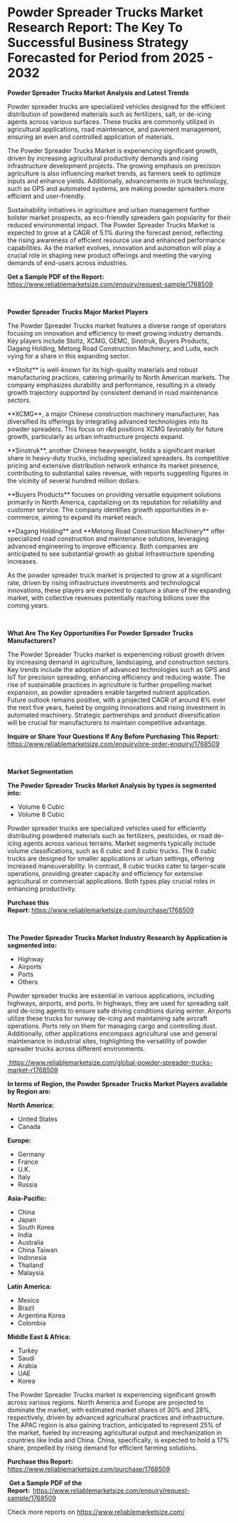 <p><h1>Powder Spreader Trucks Market Research Report: The Key To Successful Business Strategy Forecasted for Period from 2025 - 2032</h1></p><p><strong>Powder Spreader Trucks Market Analysis and Latest Trends</strong></p>
<p><p>Powder spreader trucks are specialized vehicles designed for the efficient distribution of powdered materials such as fertilizers, salt, or de-icing agents across various surfaces. These trucks are commonly utilized in agricultural applications, road maintenance, and pavement management, ensuring an even and controlled application of materials.</p><p>The Powder Spreader Trucks Market is experiencing significant growth, driven by increasing agricultural productivity demands and rising infrastructure development projects. The growing emphasis on precision agriculture is also influencing market trends, as farmers seek to optimize inputs and enhance yields. Additionally, advancements in truck technology, such as GPS and automated systems, are making powder spreaders more efficient and user-friendly.</p><p>Sustainability initiatives in agriculture and urban management further bolster market prospects, as eco-friendly spreaders gain popularity for their reduced environmental impact. The Powder Spreader Trucks Market is expected to grow at a CAGR of 5.1% during the forecast period, reflecting the rising awareness of efficient resource use and enhanced performance capabilities. As the market evolves, innovation and automation will play a crucial role in shaping new product offerings and meeting the varying demands of end-users across industries.</p></p>
<p><strong>Get a Sample PDF of the Report:&nbsp;</strong> <a href="https://www.reliablemarketsize.com/enquiry/request-sample/1768509?utm_campaign=2945&utm_medium=2&utm_source=Github&utm_content=ia&utm_term=31032025&utm_id=powder-spreader-trucks">https://www.reliablemarketsize.com/enquiry/request-sample/1768509</a></p>
<p>&nbsp;</p>
<p><strong>Powder Spreader Trucks Major Market Players</strong></p>
<p><p>The Powder Spreader Trucks market features a diverse range of operators focusing on innovation and efficiency to meet growing industry demands. Key players include Stoltz, XCMG, GEMC, Sinotruk, Buyers Products, Dagang Holding, Metong Road Construction Machinery, and Luda, each vying for a share in this expanding sector.</p><p>**Stoltz** is well-known for its high-quality materials and robust manufacturing practices, catering primarily to North American markets. The company emphasizes durability and performance, resulting in a steady growth trajectory supported by consistent demand in road maintenance sectors.</p><p>**XCMG**, a major Chinese construction machinery manufacturer, has diversified its offerings by integrating advanced technologies into its powder spreaders. This focus on r&d positions XCMG favorably for future growth, particularly as urban infrastructure projects expand.</p><p>**Sinotruk**, another Chinese heavyweight, holds a significant market share in heavy-duty trucks, including specialized spreaders. Its competitive pricing and extensive distribution network enhance its market presence, contributing to substantial sales revenue, with reports suggesting figures in the vicinity of several hundred million dollars.</p><p>**Buyers Products** focuses on providing versatile equipment solutions primarily in North America, capitalizing on its reputation for reliability and customer service. The company identifies growth opportunities in e-commerce, aiming to expand its market reach.</p><p>**Dagang Holding** and **Metong Road Construction Machinery** offer specialized road construction and maintenance solutions, leveraging advanced engineering to improve efficiency. Both companies are anticipated to see substantial growth as global infrastructure spending increases.</p><p>As the powder spreader truck market is projected to grow at a significant rate, driven by rising infrastructure investments and technological innovations, these players are expected to capture a share of the expanding market, with collective revenues potentially reaching billions over the coming years.</p></p>
<p>&nbsp;</p>
<p><strong>What Are The Key Opportunities For Powder Spreader Trucks Manufacturers?</strong></p>
<p><p>The Powder Spreader Trucks market is experiencing robust growth driven by increasing demand in agriculture, landscaping, and construction sectors. Key trends include the adoption of advanced technologies such as GPS and IoT for precision spreading, enhancing efficiency and reducing waste. The rise of sustainable practices in agriculture is further propelling market expansion, as powder spreaders enable targeted nutrient application. Future outlook remains positive, with a projected CAGR of around 6% over the next five years, fueled by ongoing innovations and rising investment in automated machinery. Strategic partnerships and product diversification will be crucial for manufacturers to maintain competitive advantage.</p></p>
<p><strong>Inquire or Share Your Questions If Any Before Purchasing This Report:</strong> <a href="https://www.reliablemarketsize.com/enquiry/pre-order-enquiry/1768509?utm_campaign=2945&utm_medium=2&utm_source=Github&utm_content=ia&utm_term=31032025&utm_id=powder-spreader-trucks">https://www.reliablemarketsize.com/enquiry/pre-order-enquiry/1768509</a></p>
<p>&nbsp;</p>
<p><strong>Market Segmentation</strong></p>
<p><strong>The Powder Spreader Trucks Market Analysis by types is segmented into:</strong></p>
<p><ul><li>Volume 6 Cubic</li><li>Volume 8 Cubic</li></ul></p>
<p><p>Powder spreader trucks are specialized vehicles used for efficiently distributing powdered materials such as fertilizers, pesticides, or road de-icing agents across various terrains. Market segments typically include volume classifications, such as 6 cubic and 8 cubic trucks. The 6 cubic trucks are designed for smaller applications or urban settings, offering increased maneuverability. In contrast, 8 cubic trucks cater to larger-scale operations, providing greater capacity and efficiency for extensive agricultural or commercial applications. Both types play crucial roles in enhancing productivity.</p></p>
<p><strong>Purchase this Report:&nbsp;</strong><a href="https://www.reliablemarketsize.com/purchase/1768509?utm_campaign=2945&utm_medium=2&utm_source=Github&utm_content=ia&utm_term=31032025&utm_id=powder-spreader-trucks">https://www.reliablemarketsize.com/purchase/1768509</a></p>
<p>&nbsp;</p>
<p><strong>The Powder Spreader Trucks Market Industry Research by Application is segmented into:</strong></p>
<p><ul><li>Highway</li><li>Airports</li><li>Ports</li><li>Others</li></ul></p>
<p><p>Powder spreader trucks are essential in various applications, including highways, airports, and ports. In highways, they are used for spreading salt and de-icing agents to ensure safe driving conditions during winter. Airports utilize these trucks for runway de-icing and maintaining safe aircraft operations. Ports rely on them for managing cargo and controlling dust. Additionally, other applications encompass agricultural use and general maintenance in industrial sites, highlighting the versatility of powder spreader trucks across different environments.</p></p>
<p><a href="https://www.reliablemarketsize.com/global-powder-spreader-trucks-market-r1768509?utm_campaign=2945&utm_medium=2&utm_source=Github&utm_content=ia&utm_term=31032025&utm_id=powder-spreader-trucks">&nbsp;https://www.reliablemarketsize.com/global-powder-spreader-trucks-market-r1768509</a></p>
<p><strong>In terms of Region, the Powder Spreader Trucks Market Players available by Region are:</strong></p>
<p>
    <p> <strong> North America: </strong>
        <ul>
            <li>United States</li>
            <li>Canada</li>
        </ul>
        </p> 
    <p> <strong> Europe: </strong>
        <ul>
            <li>Germany</li>
            <li>France</li>
            <li>U.K.</li>
            <li>Italy</li>
            <li>Russia</li>
        </ul>
        </p> 
    <p> <strong> Asia-Pacific: </strong>
        <ul>
            <li>China</li>
            <li>Japan</li>
            <li>South Korea</li>
            <li>India</li>
            <li>Australia</li>
            <li>China Taiwan</li>
            <li>Indonesia</li>
            <li>Thailand</li>
            <li>Malaysia</li>
        </ul>
        </p> 
    <p> <strong> Latin America: </strong>
        <ul>
            <li>Mexico</li>
            <li>Brazil</li>
            <li>Argentina Korea</li>
            <li>Colombia</li>
        </ul>
        </p> 
    <p> <strong> Middle East & Africa: </strong>
        <ul>
            <li>Turkey</li>
            <li>Saudi</li>
            <li>Arabia</li>
            <li>UAE</li>
            <li>Korea</li>
        </ul>
    </p>
    </p>
<p><p>The Powder Spreader Trucks market is experiencing significant growth across various regions. North America and Europe are projected to dominate the market, with estimated market shares of 30% and 28%, respectively, driven by advanced agricultural practices and infrastructure. The APAC region is also gaining traction, anticipated to represent 25% of the market, fueled by increasing agricultural output and mechanization in countries like India and China. China, specifically, is expected to hold a 17% share, propelled by rising demand for efficient farming solutions.</p></p>
<p><strong>Purchase this Report: </strong><a href="https://www.reliablemarketsize.com/purchase/1768509?utm_campaign=2945&utm_medium=2&utm_source=Github&utm_content=ia&utm_term=31032025&utm_id=powder-spreader-trucks">https://www.reliablemarketsize.com/purchase/1768509</a></p>
<p>&nbsp;<strong>Get a Sample PDF of the Report:&nbsp;&nbsp;</strong><a href="https://www.reliablemarketsize.com/enquiry/request-sample/1768509?utm_campaign=2945&utm_medium=2&utm_source=Github&utm_content=ia&utm_term=31032025&utm_id=powder-spreader-trucks">https://www.reliablemarketsize.com/enquiry/request-sample/1768509</a></p>
<p><strong></strong></p>
<p>Check more reports on <a href="https://www.reliablemarketsize.com/?utm_campaign=2945&utm_medium=2&utm_source=Github&utm_content=ia&utm_term=31032025&utm_id=powder-spreader-trucks">https://www.reliablemarketsize.com/</a></p>